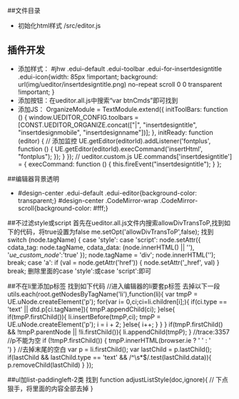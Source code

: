 ##文件目录
- 初始化html样式 /src/editor.js


## 插件开发
- 添加样式： #jhw .edui-default .edui-toolbar .edui-for-insertdesigntitle .edui-icon{width: 85px !important; background: url(img/ueditor/insertdesigntitle.png) no-repeat scroll 0 0 transparent !important; }
- 添加按钮：在ueditor.all.js中搜索“var btnCmds”即可找到
- 添加JS： OrganizeModule = TextModule.extend({
              initToolBars: function () {
                window.UEDITOR_CONFIG.toolbars = [CONST.UEDITOR_ORGANIZE.concat(["|", "insertdesigntitle", "insertdesignmobile", "insertdesignname"])];
              },
              initReady: function (editor) {
                // 添加监控
                UE.getEditor(editorId).addListener('fontplus', function () {
                          UE.getEditor(editorId).execCommand('insertHtml', "fontplus");
                        });
              }
            });
            // ueditor.custom.js
            UE.commands['insertdesigntitle'] = {
              execCommand: function () {
                this.fireEvent("insertdesigntitle");
              }
            };



##编辑器背景透明
- #design-center .edui-default .edui-editor{background-color: transparent;}
  #design-center .CodeMirror-wrap .CodeMirror-scroll{background-color: #fff;}
  
  
  
  
##不过滤style或script
  首先在ueditor.all.js文件内搜索allowDivTransToP,找到如下的代码，将true设置为false
  me.setOpt('allowDivTransToP',false);
  找到
  switch (node.tagName) {
  case 'style':
  case 'script':
  node.setAttr({
  cdata_tag: node.tagName,
  cdata_data: (node.innerHTML() || ''),
  '_ue_custom_node_':'true'
  });
  node.tagName = 'div';
  node.innerHTML('');
  break;
  case 'a':
  if (val = node.getAttr('href')) {
  node.setAttr('_href', val)
  }
  break;
  删除里面的case 'style':或case 'script':即可
  
##不在li里添加p标签
  找到如下代码
  //进入编辑器的li要套p标签
  去掉以下一段
  utils.each(root.getNodesByTagName('li'),function(li){
  var tmpP = UE.uNode.createElement('p');
  for(var i= 0,ci;ci=li.children[i];){
  if(ci.type == 'text' || dtd.p[ci.tagName]){
  tmpP.appendChild(ci);
  }else{
  if(tmpP.firstChild()){
  li.insertBefore(tmpP,ci);
  tmpP = UE.uNode.createElement('p');
  i = i + 2;
  }else{
  i++;
  }
  }
  }
  if(tmpP.firstChild() && !tmpP.parentNode || !li.firstChild()){
  li.appendChild(tmpP);
  }
  //trace:3357
  //p不能为空
  if (!tmpP.firstChild()) {
  tmpP.innerHTML(browser.ie ? '&nbsp;' : '<br/>')
  }
  //去掉末尾的空白
  var p = li.firstChild();
  var lastChild = p.lastChild();
  if(lastChild && lastChild.type == 'text' && /^\s*$/.test(lastChild.data)){
  p.removeChild(lastChild)
  }
  });
   
##ul加list-paddingleft-2类
  找到 function adjustListStyle(doc,ignore){
  // 下点狠手，将里面的内容全部去掉
  }

